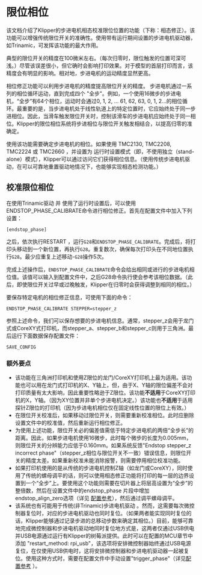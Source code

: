 # 限位相位

该文档介绍了Klipper的步进电机相态校准限位位置的功能（下称：相态修正）。该功能可以增强传统限位开关的准确性。使用带有运行期间设置的步进电机驱动器，如Trinamic，可发挥该功能的最大作用。

典型的限位开关的精度在100微米左右。（每次归零时，限位触发的位置可深可浅。）尽管该误差很小，但它确时会影响打印效果。对于模型的首层打印而言，该精度会有明显的影响。相对地，步进电机的运动精度显然更高。

相位修正功能可以利用步进电机的精度提高限位开关的精度。 步进电机通过一系列的相位循环运动，直到完成四个 "全步"。例如，一个使用16微步的步进电机，“全步”有64个相位，运动时会通过0, 1, 2, ... 61, 62, 63, 0, 1, 2...的相位循环。最重要的是，当步进电机处于线性轨道上的特定位置时，它应始终处于同一步进相位。因此，当滑车触发限位开关时，控制该滑车的步进电机应始终处于同一相位。Klipper的限位相位系统将步进相位与限位开关触发相结合，以提高归零的准确定。

使用该功能需要确定步进电机的相位。如果使用 TMC2130, TMC2208, TMC2224 或 TMC2660 ，并设置为 运行时设置模式（即，不使用独立（stand-alone）模式），Klipper可以通过访问它们获得相位信息。（使用传统步进电机驱动，在可以可靠地重置驱动地情况下，也能够实现相态检测功能。）

## 校准限位相位

在使用Trinamic驱动 并 使用了运行时设置后，可以使用ENDSTOP_PHASE_CALIBRATE命令进行相位修正。首先在配置文件中加入下列设置：

```
[endstop_phase]
```

之后，依次执行RESTART ，运行`G28`和`ENDSTOP_PHASE_CALIBRATE`。完成后，将打印头移动到一个新位置，再执行`G28`。重复数次，确保每次打印头在不同地位置执行`G28`。最少应重复上述移动-`G28`操作5次。

完成上述操作后，`ENDSTOP_PHASE_CALIBRATE`命令会给出相同或进行的步进电机相位值。该值可以输入到配置文件中，之后G28命令执行使会参考该相位数据。（此后，即使限位开关过早或过晚触发，Klipper在归零时会获得调整到相同的相位。）

要保存特定电机的相位修正信息，可使用下面的命令：

```
ENDSTOP_PHASE_CALIBRATE STEPPER=stepper_z
```

参照上述命令，我们可以保存想要的步进电机信息。通常，stepper_z会用于龙门式或CoreXY式打印机，而stepper_a、stepper_b和stepper_c则用于三角洲。最后运行下面数据保存配置文件：

```
SAVE_CONFIG
```

### 额外要点

* 该功能在三角洲打印机和使用Z限位的龙门/CoreXY打印机上最为适用。该功能也可以用在龙门式打印机的X、Y轴上，但，由于X、Y轴的限位偏差不会对打印质量有太大影响，因此重要性略逊于Z限位。该功能**不适用**于CoreXY打印机的X，Y轴。（因为XY位置并非单个步进电机决定。）该功能也**不适用**于适用探针Z限位的打印机（因为步进电机相位仅在固定线性位置的限位上有效。）
* 在限位开关校准后，如果移动过限位开关，则需要重新校准相位。此时应删除设置文件中的校准值，然后重新运行相位修正。
* 为使用上述功能，限位开关必的偏差值需低于特定步进电机的两倍“全步长”的距离。因此，如果步进电机使用16微步，此时每个微步的长度为0.005mm，则限位开关的分辨能力应低于0.160mm。如果系统反馈"Endstop stepper_z incorrect phase"（stepper_z相位与限位开关不一致）错误信息，则限位开关的精度太差。如果重新校准未能消除报警，则需要停用相位校准功能。
* 如果打印机使用的是从传统的步进电机控制Z轴（如龙门或CoreXY），同时使用了传统的螺母调平的话，则可以使用相态修正功能将打印的每一层的边界设置到一个“全步”上。要使用这个功能则需要在切片器上将层高设置为“全步”的整倍数，然后在设置文件中的endstop_phase 片段中增加endstop_align_zero选项（详见 [配置参考](Config_Reference.md#endstop_phase)），然后通过调平螺母调平。
* 该系统也有可能用于传统(非Trinamic)步进电机驱动 。然而，这需要每次微控制器复位时，对应的步进电机驱动也同时复位。（如果两者能实现同时复位的话，Klipper能够通过记录步进的总移动步数来确定其相位。）目前，能够可靠地完成微控制器和步进电机驱动地同时复位地方式是，这两者仅通过USB供电并USB电源通过运行有Klipper的树莓派提供。此时可以在配置的MCU章节中添加 "restart_method: rpi_usb"，该选项将安排微控制器始终通过USB电源复位，在仅使用USB供电时，这将安排微控制器和步进电机驱动器一起被复位。使用这种方式时，需要在配置文件中手动设置"trigger_phase"（详见[配置参考](Config_Reference.md#endstop_phase) ）。
